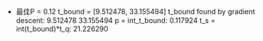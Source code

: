 - 最佳P = 0.12
    t_bound = [9.512478, 33.155494]
    t_bound found by gradient descent:
    9.512478
    33.155494
    p = int_t_bound: 0.117924
    t_s = int(t_bound)*t_q: 21.226290
